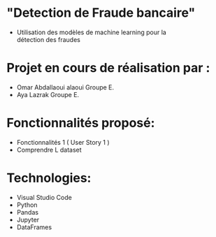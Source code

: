 # "Detection de Fraude bancaire" 
- Utilisation des modèles de machine learning pour la détection des fraudes


# Projet en cours de réalisation par :
- Omar Abdallaoui alaoui Groupe E.
- Aya Lazrak Groupe E.

# Fonctionnalités proposé:
- Fonctionnalités 1 ( User Story 1 )
- Comprendre L dataset 

# Technologies:
- Visual Studio Code
- Python
- Pandas
- Jupyter
- DataFrames

